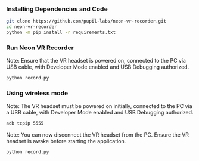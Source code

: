 ### Installing Dependencies and Code
```sh
git clone https://github.com/pupil-labs/neon-vr-recorder.git
cd neon-vr-recorder
python -m pip install -r requirements.txt
```

### Run Neon VR Recorder
Note: Ensure that the VR headset is powered on, connected to the PC via USB cable, with Developer Mode enabled and USB Debugging authorized.

```sh
python record.py
```

### Using wireless mode
Note: The VR headset must be powered on initially, connected to the PC via a USB cable, with Developer Mode enabled and USB Debugging authorized.

```sh
adb tcpip 5555
```

Note: You can now disconnect the VR headset from the PC. Ensure the VR headset is awake before starting the application.

```sh
python record.py
```
